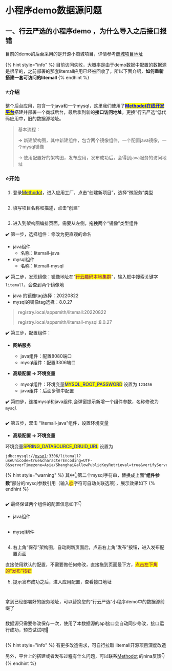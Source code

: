 # 小程序demo数据源问题

## 一、行云严选的小程序demo ，为什么导入之后接口报错

目前的demo的后台采用的是开源小商城项目，详情参考[商城项目地址](https://github.com/linlinjava/litemall)&#x20;

{% hint style="info" %}
目前访问失败，大概率是由于demo数据中配置的数据源是很早的，之前部署的那套litemall应用已经被回收了，所以下面介绍，**如何重新搭建一套可访问的litemall**
{% endhint %}

### ⭐介绍

整个后台应用，包含一个java和一个mysql，这里我们使用了[<mark style="color:blue;">**Methodot在线开发平台**</mark>](https://methodot.com/)搭建并部署一个商城后台，最后拿到新的**接口访问地址**，更换”行云严选“低代码应用中，旧的数据源地址。

> 基本流程：
>
> \-> 新建架构图，其中新建组件，包含两个镜像组件，一个配置java镜像，一个mysql镜像
>
> \-> 使用配置好的架构图，发布应用，发布成功后，会得到java服务的访问地址

### ⭐开始

1. 登录[<mark style="color:blue;">Methodot</mark>](https://methodot.com/)，进入应用工厂，点击“创建新项目”，选择“微服务”类型

<figure><img src="../.gitbook/assets/image (14) (1) (2).png" alt=""><figcaption></figcaption></figure>

2. 填写项目名称和描述，点击“创建”

<figure><img src="../.gitbook/assets/image (13) (3) (1).png" alt=""><figcaption></figcaption></figure>

3. 进入到架构图编排页面，需要从左侧，拖拽两个“镜像”类型组件

✔️ 第一步，选择组件：修改为更直观的命名

* java组件
  * 名称：litemall-java
* mysql组件
  * 名称：litemall-mysql

✔️ 第二步，发现镜像：镜像地址在“<mark style="color:purple;">行云趣码本地集群</mark>”，输入框中搜索关键字`litemall`，会查到两个镜像地

* java 的镜像tag选择：20220822
* mysql的镜像tag选择：8.0.27

> registry.local/appsmith/litemall:20220822
>
> registry.local/appsmith/litemall-mysql:8.0.27

✔️ 第三步，配置组件：

*   **网络服务**

    * java组件：配置8080端口
    * mysql组件：配置3306端口


* **高级配置 -> 环境变量**
  * mysql组件：环境变量<mark style="color:blue;">MYSQL\_ROOT\_PASSWORD</mark> 设置为 `123456`
  * java组件：后面步骤中配置

✔️ 第四步，连接mysql和java组件,会弹窗提示新增一个组件参数，名称修改为`mysql`

<figure><img src="../.gitbook/assets/image (3) (3) (1).png" alt=""><figcaption></figcaption></figure>

✔️ 第五步，双击 “litemall-java”组件，设置环境变量

* **高级配置 -> 环境变量**

环境变量<mark style="color:blue;">SPRING\_DATASOURCE\_DRUID\_URL</mark> 设置为

<pre class="language-bash" data-overflow="wrap"><code class="lang-bash">jdbc:mysql://<a data-footnote-ref href="#user-content-fn-1">mysql</a>:3306/litemall?useUnicode=true&#x26;characterEncoding=UTF-8&#x26;serverTimezone=Asia/Shanghai&#x26;allowPublicKeyRetrieval=true&#x26;verifyServerCertificate=false&#x26;useSSL=false
</code></pre>

{% hint style="warning" %}
其中👆第二个mysql字符串，替换成上面“**组件参数**”部分的mysql参数引用（输入<mark style="color:purple;">@</mark>字符可自动关联选项），展示效果如下
{% endhint %}

<figure><img src="../.gitbook/assets/image (9) (1) (2).png" alt=""><figcaption></figcaption></figure>

✔️ 最终保证两个组件的配置信息如下👇

* java组件

<figure><img src="../.gitbook/assets/image (11) (1) (2).png" alt=""><figcaption></figcaption></figure>

* mysql组件

<figure><img src="../.gitbook/assets/image (1) (4).png" alt=""><figcaption></figcaption></figure>



4. 右上角“保存”架构图，自动刷新页面后，点击右上角“发布”按钮，进入发布配置页面

直接使用默认的配置，不需要做任何修改，直接拖到页面最下方，<mark style="color:purple;">点击左下角的“发布”按钮</mark>

5. 提示发布成功之后，进入应用配置，查看接口地址

<figure><img src="../.gitbook/assets/image (5) (1) (1) (2).png" alt=""><figcaption></figcaption></figure>

<figure><img src="../.gitbook/assets/image (8) (2).png" alt=""><figcaption></figcaption></figure>

拿到已经部署好的服务地址，可以替换您的“行云严选”小程序demo中的数据源前缀了

<figure><img src="../.gitbook/assets/image (12) (2).png" alt=""><figcaption></figcaption></figure>

数据源只需要修改保存一次，使用了本数据源的api接口会自动同步修改，接口运行成功，预览试试吧👻

<figure><img src="../.gitbook/assets/image (2) (1) (2) (1).png" alt=""><figcaption></figcaption></figure>

{% hint style="info" %}
有更多改造需求，可自行拉取 litemall开源项目深度改造

另外，平台上的搭建或者发布过程有什么问题，可以联系[Methodot](https://methodot.com/) 的nina反馈👇
{% endhint %}

<figure><img src="../.gitbook/assets/image (10) (1) (1).png" alt=""><figcaption></figcaption></figure>

[^1]: 这里需要替换成引用参数
